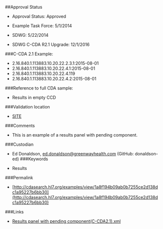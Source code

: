 ##Approval Status 

* Approval Status: Approved
* Example Task Force: 5/1/2014
* SDWG: 5/22/2014

* SDWG C-CDA R2.1 Upgrade: 12/1/2016    

###C-CDA 2.1 Example: 

* 2.16.840.1.113883.10.20.22.2.3.1:2015-08-01
* 2.16.840.1.113883.10.20.22.4.1:2015-08-01
* 2.16.840.1.113883.10.20.22.4.119
* 2.16.840.1.113883.10.20.22.4.2:2015-08-01

###Reference to full CDA sample:
* Results in empty CCD


###Validation location

* [SITE](https://sitenv.org/sandbox-ccda/ccda-validator)


###Comments

* This is an example of a results panel with pending component.

###Custodian

*  Ed Donaldson, ed.donaldson@greenwayhealth.com (GitHub: donaldson-ed)
###Keywords

* Results

###Permalink 

* [http://cdasearch.hl7.org/examples/view/1a8f194b09ab0b7255ce2d138dc1a95227b6bb30](http://cdasearch.hl7.org/examples/view/1a8f194b09ab0b7255ce2d138dc1a95227b6bb30)

###Links 

* [Results panel with pending component(C-CDA2.1).xml](https://github.com/HL7/C-CDA-Examples/tree/master/Results/Results%20panel%20with%20pending%20component/Results%20panel%20with%20pending%20component%28C-CDA2.1%29.xml)
